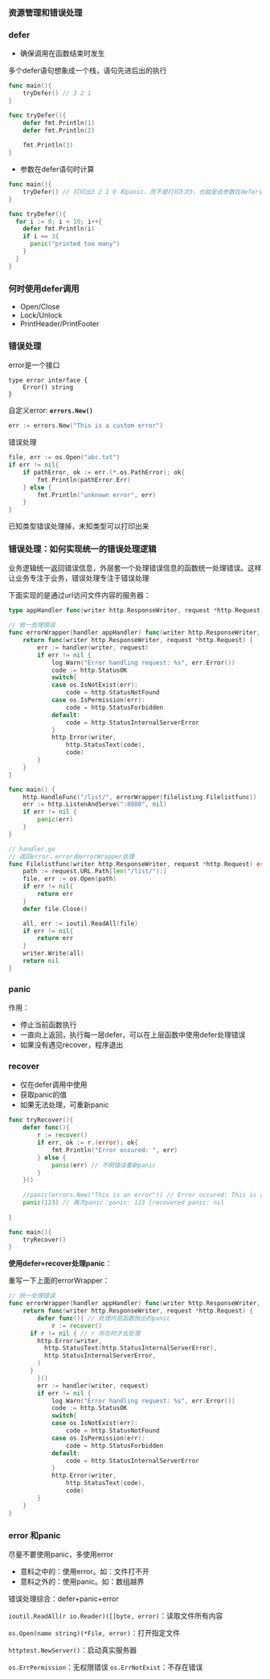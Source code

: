 ### 资源管理和错误处理

### defer

* 确保调用在函数结束时发生

多个defer语句想象成一个栈，语句先进后出的执行

```go
func main(){
	tryDefer() // 3 2 1
}

func tryDefer(){
	defer fmt.Println(1)
	defer fmt.Println(2)
	
	fmt.Println(3)
}
```

* 参数在defer语句时计算

```go
func main(){
	tryDefer() // 打印出3 2 1 0 和panic，而不是打印3次3，也就是说参数在defer语句时就计算好了
}

func tryDefer(){
  for i := 0; i < 10; i++{
    defer fmt.Println(i)
    if i == 3{
      panic("printed too many")
    }
  }
}
```

### 何时使用defer调用

* Open/Close
* Lock/Unlock
* PrintHeader/PrintFooter

### 错误处理

error是一个接口

```
type error interface {
	Error() string
}
```

自定义error: **`errors.New()`**

```go
err := errors.New("This is a custom error")
```

错误处理

```go
file, err := os.Open("abc.txt")
if err != nil{
	if pathError, ok := err.(*.os.PathError); ok{
		fmt.Println(pathError.Err)
	} else {
		fmt.Println("unknown error", err)
	}
}
```

已知类型错误处理掉，未知类型可以打印出来

### 错误处理：如何实现统一的错误处理逻辑

业务逻辑统一返回错误信息，外层套一个处理错误信息的函数统一处理错误。这样让业务专注于业务，错误处理专注于错误处理

下面实现的是通过url访问文件内容的服务器：

```go
type appHandler func(writer http.ResponseWriter, request *http.Request) error

// 统一处理错误
func errorWrapper(handler appHandler) func(writer http.ResponseWriter, request *http.Request){
	return func(writer http.ResponseWriter, request *http.Request) {
		err := handler(writer, request)
		if err != nil {
			log.Warn("Error handling request: %s", err.Error())
			code := http.StatusOK
			switch{
			case os.IsNotExist(err):
				code = http.StatusNotFound
			case os.IsPermission(err):
				code = http.StatusForbidden
			default:
				code = http.StatusInternalServerError
			}
			http.Error(writer,
				http.StatusText(code),
				code)
		}
	}
}

func main() {
	http.HandleFunc("/list/", errorWrapper(filelisting.Filelistfunc))
	err := http.ListenAndServe(":8888", nil)
	if err != nil {
		panic(err)
	}
}

// handler.go
// 返回error，error由errorWrapper处理
func Filelistfunc(writer http.ResponseWriter, request *http.Request) error{
	path := request.URL.Path[len("/list/"):]
	file, err := os.Open(path)
	if err != nil{
		return err
	}
	defer file.Close()

	all, err := ioutil.ReadAll(file)
	if err != nil{
		return err
	}
	writer.Write(all)
	return nil
}
```

### panic

作用：

* 停止当前函数执行
* 一直向上返回，执行每一层defer，可以在上层函数中使用defer处理错误
* 如果没有遇见recover，程序退出

### recover

* 仅在defer调用中使用
* 获取panic的值
* 如果无法处理，可重新panic

```go
func tryRecover(){
	defer func(){
		r := recover()
		if err, ok := r.(error); ok{
			fmt.Println("Error occured: ", err)
		} else {
			panic(err) // 不明错误重新panic
		}
	}()
	
	//panic(errors.New("This is an error")) // Error occured: This is an error
	panic(123) // 再次panic：panic: 123 [recovered panic: nil
	
}

func main(){
	tryRecover()
}
```

**使用defer+recover处理panic**：

重写一下上面的errorWrapper：

```go
// 统一处理错误
func errorWrapper(handler appHandler) func(writer http.ResponseWriter, request *http.Request){
	return func(writer http.ResponseWriter, request *http.Request) {
		defer func(){ // 处理内层函数抛出的panic
			r := recover()
      if r != nil { // r 存在时才去处理
        http.Error(writer,
          http.StatusText(http.StatusInternalServerError),
          http.StatusInternalServerError,
        )
      }
		}()
		err := handler(writer, request)
		if err != nil {
			log.Warn("Error handling request: %s", err.Error())
			code := http.StatusOK
			switch{
			case os.IsNotExist(err):
				code = http.StatusNotFound
			case os.IsPermission(err):
				code = http.StatusForbidden
			default:
				code = http.StatusInternalServerError
			}
			http.Error(writer,
				http.StatusText(code),
				code)
		}
	}
}
```

### error 和panic

尽量不要使用panic，多使用error

* 意料之中的：使用error。如：文件打不开
* 意料之外的：使用panic。如：数组越界

错误处理综合：defer+panic+error



`ioutil.ReadAll(r io.Reader)([]byte, error)`：读取文件所有内容

`os.Open(name string)(*File, error)`：打开指定文件

`httptest.NewServer()`：启动真实服务器

`os.ErrPermission`：无权限错误
`os.ErrNotExist`：不存在错误